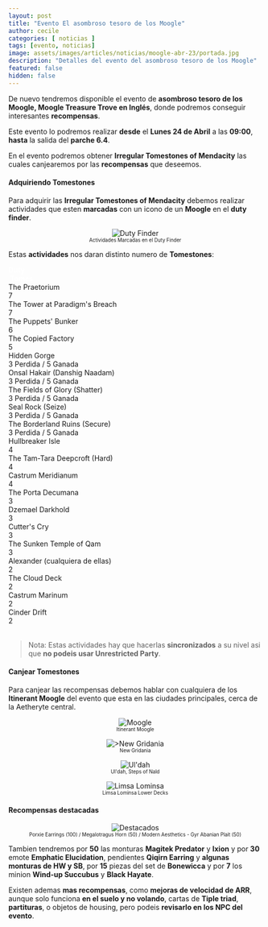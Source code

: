 ```yaml
---
layout: post
title: "Evento El asombroso tesoro de los Moogle"
author: cecile
categories: [ noticias ]
tags: [evento, noticias]
image: assets/images/articles/noticias/moogle-abr-23/portada.jpg
description: "Detalles del evento del asombroso tesoro de los Moogle"
featured: false
hidden: false
---
```


De nuevo tendremos disponible el evento de **asombroso tesoro de los Moogle, Moogle Treasure Trove en Inglés**, donde podremos conseguir interesantes **recompensas**.

Este evento lo podremos realizar **desde** el **Lunes 24 de Abril** a las **09:00**, **hasta** la salida del **parche 6.4**.

En el evento podremos obtener **Irregular Tomestones of Mendacity** las cuales canjearemos por las **recompensas** que deseemos.

#### Adquiriendo Tomestones

Para adquirir las **Irregular Tomestones of Mendacity** debemos realizar actividades que esten **marcadas** con un icono de un **Moogle** en el **duty finder**.

<p align="center">
    <img src="{{ site.baseurl }}/assets/images/articles/noticias/moogle-abr-23/duty.png" alt="Duty Finder"/>
    <br/>
    <sub><sup>Actividades Marcadas en el Duty Finder</sup></sub>
</p>

Estas **actividades** nos daran distinto numero de **Tomestones**:

<div class="container">
<div class="span2">
  <div class="row">    
    <div class="col-8 border bg-dark">
      <font color="white"><b>Duty</b></font>
    </div>             
    <div class="col-4 border bg-dark">
        <font color="white"><b>&nbsp;Tomes</b></font>
    </div>    
  </div>
  </div>

  <div class="row">
    <div class="col-8 border bg-light">
      The Praetorium
    </div>    
    <div class="col-4 border bg-light">
      7
    </div>        
  </div>   

  <div class="row">
    <div class="col-8 border bg-light">
       The Tower at Paradigm's Breach
    </div>    
    <div class="col-4 border bg-light">
      7
    </div>        
  </div>   

  <div class="row">
    <div class="col-8 border bg-light">
       The Puppets' Bunker
    </div>    
    <div class="col-4 border bg-light">
      6
    </div>        
  </div>   

  <div class="row">
    <div class="col-8 border bg-light">
       The Copied Factory
    </div>    
    <div class="col-4 border bg-light">
      5
    </div>        
  </div>   

  <div class="row">
    <div class="col-8 border bg-light">
       Hidden Gorge
    </div>    
    <div class="col-4 border bg-light">
      3 Perdida / 5 Ganada
    </div>        
  </div>   

  <div class="row">
    <div class="col-8 border bg-light">
       Onsal Hakair (Danshig Naadam)
    </div>    
    <div class="col-4 border bg-light">
      3 Perdida / 5 Ganada
    </div>        
  </div>   

  <div class="row">
    <div class="col-8 border bg-light">
       The Fields of Glory (Shatter)
    </div>    
    <div class="col-4 border bg-light">
      3 Perdida / 5 Ganada
    </div>        
  </div>   

  <div class="row">
    <div class="col-8 border bg-light">
       Seal Rock (Seize)
    </div>    
    <div class="col-4 border bg-light">
      3 Perdida / 5 Ganada
    </div>        
  </div>   

  <div class="row">
    <div class="col-8 border bg-light">
       The Borderland Ruins (Secure)
    </div>    
    <div class="col-4 border bg-light">
      3 Perdida / 5 Ganada
    </div>        
  </div>   


  <div class="row">
    <div class="col-8 border bg-light">
       Hullbreaker Isle
    </div>    
    <div class="col-4 border bg-light">
      4
    </div>        
  </div>  

  <div class="row">
    <div class="col-8 border bg-light">
       The Tam-Tara Deepcroft (Hard)
    </div>    
    <div class="col-4 border bg-light">
      4
    </div>        
  </div>  

  <div class="row">
    <div class="col-8 border bg-light">
       Castrum Meridianum
    </div>    
    <div class="col-4 border bg-light">
      4
    </div>        
  </div>  

  <div class="row">
    <div class="col-8 border bg-light">
       The Porta Decumana
    </div>    
    <div class="col-4 border bg-light">
      3
    </div>        
  </div>

  <div class="row">
    <div class="col-8 border bg-light">
       Dzemael Darkhold
    </div>    
    <div class="col-4 border bg-light">
      3
    </div>        
  </div>

  <div class="row">
    <div class="col-8 border bg-light">
       Cutter's Cry
    </div>    
    <div class="col-4 border bg-light">
      3
    </div>        
  </div>  

  <div class="row">
    <div class="col-8 border bg-light">
       The Sunken Temple of Qam
    </div>    
    <div class="col-4 border bg-light">
      3
    </div>        
  </div>  


  <div class="row">
    <div class="col-8 border bg-light">
       Alexander (cualquiera de ellas)
    </div>    
    <div class="col-4 border bg-light">
      2
    </div>        
  </div>

  <div class="row">
    <div class="col-8 border bg-light">
       The Cloud Deck
    </div>    
    <div class="col-4 border bg-light">
      2
    </div>        
  </div>

  <div class="row">
    <div class="col-8 border bg-light">
       Castrum Marinum
    </div>    
    <div class="col-4 border bg-light">
      2
    </div>        
  </div>

  <div class="row">
    <div class="col-8 border bg-light">
       Cinder Drift
    </div>    
    <div class="col-4 border bg-light">
      2
    </div>        
  </div>

</div>

<br/>

<blockquote>
Nota: Estas actividades hay que hacerlas <b>sincronizados</b> a su nivel asi que <b>no podeis usar Unrestricted Party</b>.
</blockquote>

#### Canjear Tomestones

Para canjear las recompensas debemos hablar con cualquiera de los **Itinerant Moogle** del evento que esta en las ciudades principales, cerca de la Aetheryte central.

<p align="center">
    <img src="{{ site.baseurl }}/assets/images/articles/noticias/moogle-oct-21/moguri.png" alt="Moogle"/>
    <br/>
    <sub><sup>Itinerant Moogle</sup></sub>
</p>


<div class="container">
  <div class="row">
    <div class="col-xl">
        <p align="center">
            <img src="{{ site.baseurl }}/assets/images/articles/noticias/moogle-oct-21/gridania.jpg" alt=">New Gridania"/>
            <br/>
            <sub><sup>New Gridania</sup></sub>
        </p>
    </div>
    <div class="col-xl">
        <p align="center">
            <img src="{{ site.baseurl }}/assets/images/articles/noticias/moogle-oct-21/ulda.jpg" alt="Ul'dah"/>
            <br/>
            <sub><sup>Ul'dah, Steps of Nald</sup></sub>
        </p>
    </div>
    <div class="col-xl">
        <p align="center">
            <img src="{{ site.baseurl }}/assets/images/articles/noticias/moogle-oct-21/limsa.jpg" alt="Limsa Lominsa"/>
            <br/>
            <sub><sup>Limsa Lominsa Lower Decks</sup></sub>
        </p>
    </div>    
  </div>
</div>


#### Recompensas destacadas

<p align="center">
    <img src="{{ site.baseurl }}/assets/images/articles/noticias/moogle-abr-23/destacada.jpg" alt="Destacados"/>
    <br/>
    <sub><sup>Porxie Earrings (100) / Megalotragus Horn (50) / Modern Aesthetics - Gyr Abanian Plait (50)</sup></sub>
</p>

Tambien tendremos por **50** las monturas **Magitek Predator** y **Ixion** y por **30** emote **Emphatic Elucidation**, pendientes **Qiqirn Earring** y **algunas monturas de HW y SB**, por **15** piezas del set de **Bonewicca** y por **7** los minion **Wind-up Succubus** y **Black Hayate**.

Existen ademas **mas recompensas**, como **mejoras de velocidad de ARR**, aunque solo funciona **en el suelo y no volando**, cartas de **Tiple triad**, **partituras**, o objetos de housing, pero podeis **revisarlo en los NPC del evento**.